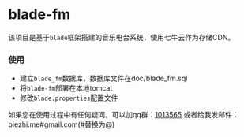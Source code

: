 # blade-fm

该项目是基于`blade`框架搭建的音乐电台系统，使用七牛云作为存储CDN。

### 使用

+ 建立`blade_fm`数据库，数据库文件在doc/blade_fm.sql
+ 将`blade-fm`部署在本地tomcat
+ 修改`blade.properties`配置文件

如果您在使用过程中有任何疑问，可以加qq群：[1013565](http://shang.qq.com/wpa/qunwpa?idkey=932642920a5c0ef5f1ae902723c4f168c58ea63f3cef1139e30d68145d3b5b2f)
或者给我发邮件：biezhi.me#gmail.com(#替换为@)